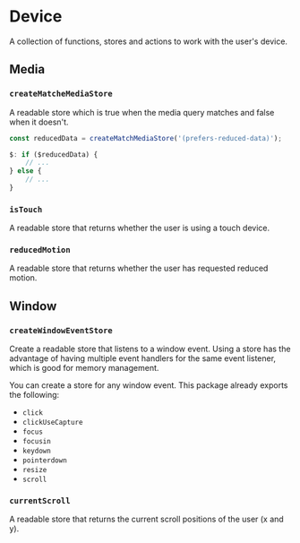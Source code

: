 # Device

A collection of functions, stores and actions to work with the user's device.

## Media

### `createMatcheMediaStore`

A readable store which is true when the media query matches and false when it doesn't.

```ts
const reducedData = createMatchMediaStore('(prefers-reduced-data)');

$: if ($reducedData) {
	// ...
} else {
	// ...
}
```

### `isTouch`

A readable store that returns whether the user is using a touch device.

### `reducedMotion`

A readable store that returns whether the user has requested reduced motion.

## Window

### `createWindowEventStore`

Create a readable store that listens to a window event. Using a store has the advantage of having
multiple event handlers for the same event listener, which is good for memory management.

You can create a store for any window event. This package already exports the following:

-   `click`
-   `clickUseCapture`
-   `focus`
-   `focusin`
-   `keydown`
-   `pointerdown`
-   `resize`
-   `scroll`

### `currentScroll`

A readable store that returns the current scroll positions of the user (x and y).
